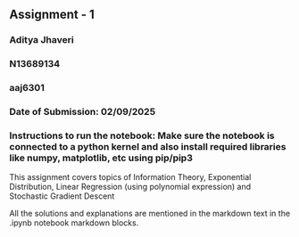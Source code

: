 ## Assignment - 1

### Aditya Jhaveri
### N13689134
### aaj6301

### Date of Submission: 02/09/2025

### Instructions to run the notebook: Make sure the notebook is connected to a python kernel and also install required libraries like numpy, matplotlib, etc using pip/pip3

This assignment covers topics of Information Theory, Exponential Distribution, Linear Regression (using polynomial expression) and Stochastic Gradient Descent

All the solutions and explanations are mentioned in the markdown text in the .ipynb notebook markdown blocks.
